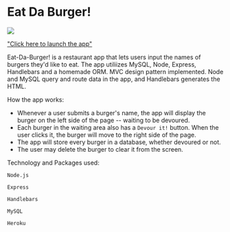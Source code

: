 # Eat Da Burger!

![](https://media.giphy.com/media/28OCvphvegHvIC8HE2/giphy.gif)

["Click here to launch the app"](https://eat-da-burger-01.herokuapp.com/)

Eat-Da-Burger! is a restaurant app that lets users input the names of burgers they'd like to eat. The app utiliizes MySQL, Node, Express, Handlebars and a homemade ORM. MVC design pattern implemented. Node and MySQL query and route data in the app, and Handlebars generates the HTML.


How the app works:
* Whenever a user submits a burger's name, the app will display the burger on the left side of the page -- waiting to be devoured.
* Each burger in the waiting area also has a `Devour it!` button. When the user clicks it, the burger will move to the right side of the page.
* The app will store every burger in a database, whether devoured or not.
* The user may delete the burger to clear it from the screen.

Technology and Packages used:
    
    Node.js

    Express
    
    Handlebars

    MySQL

    Heroku

  
